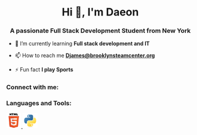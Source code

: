 <h1 align="center">Hi 👋, I'm Daeon</h1>
<h3 align="center">A passionate Full Stack Development Student from New York</h3>

- 🌱 I’m currently learning **Full stack development and IT**

- 📫 How to reach me **Djames@brooklynsteamcenter.org**

- ⚡ Fun fact **I play Sports**

<h3 align="left">Connect with me:</h3>
<p align="left">
</p>

<h3 align="left">Languages and Tools:</h3>
<p align="left"> <a href="https://www.w3.org/html/" target="_blank" rel="noreferrer"> <img src="https://raw.githubusercontent.com/devicons/devicon/master/icons/html5/html5-original-wordmark.svg" alt="html5" width="40" height="40"/> </a> <a href="https://www.python.org" target="_blank" rel="noreferrer"> <img src="https://raw.githubusercontent.com/devicons/devicon/master/icons/python/python-original.svg" alt="python" width="40" height="40"/> </a> </p>

